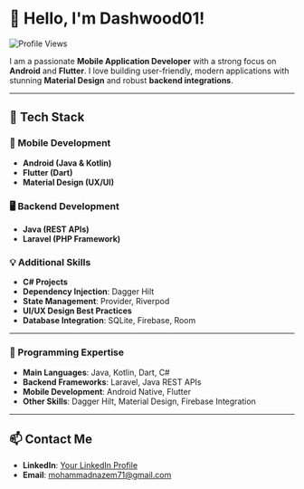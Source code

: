 # 👋 Hello, I'm Dashwood01!

![Profile Views](https://komarev.com/ghpvc/?username=dashwood01&color=blue&style=flat-square)

I am a passionate **Mobile Application Developer** with a strong focus on **Android** and **Flutter**. I love building user-friendly, modern applications with stunning **Material Design** and robust **backend integrations**.

---

## 🔧 Tech Stack

### 🚀 Mobile Development
- **Android (Java & Kotlin)**
- **Flutter (Dart)**
- **Material Design (UX/UI)**

### 🖥️ Backend Development
- **Java (REST APIs)**
- **Laravel (PHP Framework)**

### 💡 Additional Skills
- **C# Projects**
- **Dependency Injection**: Dagger Hilt
- **State Management**: Provider, Riverpod
- **UI/UX Design Best Practices**
- **Database Integration**: SQLite, Firebase, Room

---

### 🏅 Programming Expertise
- **Main Languages**: Java, Kotlin, Dart, C#
- **Backend Frameworks**: Laravel, Java REST APIs
- **Mobile Development**: Android Native, Flutter
- **Other Skills**: Dagger Hilt, Material Design, Firebase Integration

---

## 📫 Contact Me
- **LinkedIn**: [Your LinkedIn Profile](https://www.linkedin.com/in/mohammad-nazem)
- **Email**: mohammadnazem71@gmail.com

